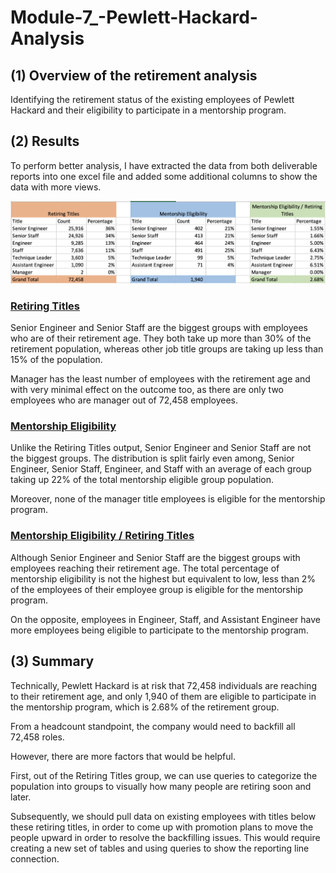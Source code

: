 # Module-7_-Pewlett-Hackard-Analysis

## (1) Overview of the retirement analysis
Identifying the retirement status of the existing employees of Pewlett Hackard and their eligibility to participate in a mentorship program. 
 
## (2) Results                                                                           
To perform better analysis, I have extracted the data from both deliverable reports into one excel file and added some additional columns to show the data with more views.

![image](https://github.com/sunnycywong/Module-7_-Pewlett-Hackard-Analysis/blob/main/List%20Comparison.png) 

### <ins> Retiring Titles <ins>
  
Senior Engineer and Senior Staff are the biggest groups with employees who are of their retirement age. They both take up more than 30% of the retirement population, whereas other job title groups are taking up less than 15% of the population. 
 
Manager has the least number of employees with the retirement age and with very minimal effect on the outcome too, as there are only two employees who are manager out of 72,458 employees. 
 
### <ins> Mentorship Eligibility <ins>
  
Unlike the Retiring Titles output, Senior Engineer and Senior Staff are not the biggest groups. The distribution is split fairly even among, Senior Engineer, Senior Staff, Engineer, and Staff with an average of each group taking up 22% of the total mentorship eligible group population. 
 
Moreover, none of the manager title employees is eligible for the mentorship program. 
 
### <ins> Mentorship Eligibility / Retiring Titles<ins>

Although Senior Engineer and Senior Staff are the biggest groups with employees reaching their retirement age. The total percentage of mentorship eligibility is not the highest but equivalent to low, less than 2% of the employees of their employee group is eligible for the mentorship program. 
 
On the opposite, employees in Engineer, Staff, and Assistant Engineer have more employees being eligible to participate to the mentorship program. 

## (3) Summary                                                                           
  
Technically, Pewlett Hackard is at risk that 72,458 individuals are reaching to their retirement age, and only 1,940 of them are eligible to participate in the mentorship program, which is 2.68% of the retirement group. 
 
From a headcount standpoint, the company would need to backfill all 72,458 roles. 
 
However, there are more factors that would be helpful. 
 
First, out of the Retiring Titles group, we can use queries to categorize the population into groups to visually how many people are retiring soon and later. 
 
Subsequently, we should pull data on existing employees with titles below these retiring titles, in order to come up with promotion plans to move the people upward in order to resolve the backfilling issues. This would require creating a new set of tables and using queries to show the reporting line connection. 
  
